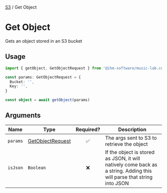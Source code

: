 [S3](./README.md#wrappers) / Get Object

# Get Object

Gets an object stored in an S3 bucket

## Usage

```ts
import { getObject, GetObjectRequest } from '@ihm-software/music-lab.common-aws-actions/dist/s3/get-object'

const params: GetObjectRequest = {
  Bucket: '',
  Key: '',
}

const object = await getObject(params)
```

## Arguments

| Name     | Type                                                                                                   | Required?          | Description |
| -------- | ------------------------------------------------------------------------------------------------------ | :------------------: | - |
| `params` | [GetObjectRequest](https://docs.aws.amazon.com/AWSJavaScriptSDK/latest/AWS/S3.html#getObject-property) | :white_check_mark: | The args sent to S3 to retrieve the object |
| `isJson` | `Boolean`                                                                                              | :x:                | If the object is stored as JSON, it will natively come back as a string. Adding this will parse that string into JSON |
